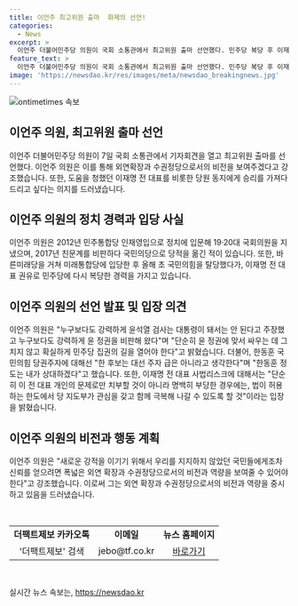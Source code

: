 ```yaml
---
title: 이언주 최고위원 출마  화제의 선언!
categories:
  - News
excerpt: >
  이언주 더불어민주당 의원이 국회 소통관에서 최고위원 출마 선언했다. 민주당 복당 후 이재명 전 대표와 동지들에게 승리를 가져다드리겠다며, 외연확장, 수권정당으로의 비전과 역량을 강조했다. 또한 윤석열 검사는 대통령이 돼서는 안 된다고 주장하고, 윤 정권을 비판하며 민주당 집권의 길을 열고자 했다. 또한 국민의힘 당권주자에 대해 상대할 의향을 표명했으며, 이재명 전 대표 사법리스크에 대한 관심과 격식을 밝혔다.
feature_text: >
  이언주 더불어민주당 의원이 국회 소통관에서 최고위원 출마 선언했다. 민주당 복당 후 이재명 전 대표와 동지들에게 승리를 가져다드리겠다며, 외연확장, 수권정당으로의 비전과 역량을 강조했다. 또한 윤석열 검사는 대통령이 돼서는 안 된다고 주장하고, 윤 정권을 비판하며 민주당 집권의 길을 열고자 했다. 또한 국민의힘 당권주자에 대해 상대할 의향을 표명했으며, 이재명 전 대표 사법리스크에 대한 관심과 격식을 밝혔다.
image: 'https://newsdao.kr/res/images/meta/newsdao_breakingnews.jpg'
---
```


<p><img src="https://newsdao.kr/res/images/meta/newsdao_breakingnews.jpg" alt="ontimetimes 속보" /></p>

<h2 data-ke-size="size26">이언주 의원, 최고위원 출마 선언</h2>

<p data-ke-size="size16">이언주 더불어민주당 의원이 7일 국회 소통관에서 기자회견을 열고 최고위원 출마를 선언했다. 이언주 의원은 이를 통해 외연확장과 수권정당으로서의 비전을 보여주겠다고 강조했습니다. 또한, 도움을 청했던 이재명 전 대표를 비롯한 당원 동지에게 승리를 가져다 드리고 싶다는 의지를 드러냈습니다.</p>

<h2 data-ke-size="size24">이언주 의원의 정치 경력과 입당 사실</h2>

<p data-ke-size="size16">이언주 의원은 2012년 민주통합당 인재영입으로 정치에 입문해 19·20대 국회의원을 지냈으며, 2017년 친문계를 비판하다 국민의당으로 당적을 옮긴 적이 있습니다. 또한, 바른미래당을 거쳐 미래통합당에 입당한 후 올해 초 국민의힘을 탈당했다가, 이재명 전 대표 권유로 민주당에 다시 복당한 경력을 가지고 있습니다.</p>

<h2 data-ke-size="size24">이언주 의원의 선언 발표 및 입장 의견</h2>

<p data-ke-size="size16">이언주 의원은 "누구보다도 강력하게 윤석열 검사는 대통령이 돼서는 안 된다고 주장했고 누구보다도 강력하게 윤 정권을 비판해 왔다"며 "단순히 윤 정권에 맞서 싸우는 데 그치지 않고 확실하게 민주당 집권의 길을 열어야 한다"고 밝혔습니다. 더불어, 한동훈 국민의힘 당권주자에 대해선 "한 후보는 대선 주자 급은 아니라고 생각한다"며 "한동훈 정도는 내가 상대하겠다"고 했습니다. 또한, 이재명 전 대표 사법리스크에 대해서는 "단순히 이 전 대표 개인의 문제로만 치부할 것이 아니라 명백히 부당한 경우에는, 법이 허용하는 한도에서 당 지도부가 관심을 갖고 함께 극복해 나갈 수 있도록 할 것"이라는 입장을 밝혔습니다.</p>

<h2 data-ke-size="size24">이언주 의원의 비전과 행동 계획</h2>

<p data-ke-size="size16">이언주 의원은 "새로운 강적을 이기기 위해서 우리를 지지하지 않았던 국민들에게조차 신뢰를 얻으려면 폭넓은 외연 확장과 수권정당으로서의 비전과 역량을 보여줄 수 있어야 한다"고 강조했습니다. 이로써 그는 외연 확장과 수권정당으로서의 비전과 역량을 중시하고 있음을 드러냈습니다.</p>

<p data-ke-size="size16">&nbsp;</p>

<table>
    <tbody>
        <tr>
            <td style="text-align: center; height: 17px;"><b>더팩트제보 카카오톡</b></td>
            <td style="text-align: center; height: 17px;"><b>이메일</b></td>
            <td style="text-align: center; height: 17px;"><b>뉴스 홈페이지</b></td>
        </tr>
        <tr>
            <td style="text-align: center;">'더팩트제보' 검색</td>
            <td style="text-align: center;">jebo@tf.co.kr</td>
            <td style="text-align: center;"><a href="http://talk.tf.co.kr/bbs/report/write">바로가기</a></td>
        </tr>
    </tbody>
</table>

<p data-ke-size="size16">&nbsp;</p>
실시간 뉴스 속보는, <a href="https://newsdao.kr" rel="dofollow">https://newsdao.kr</a>


